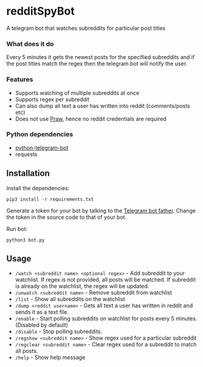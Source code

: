 # redditSpyBot
A telegram bot that watches subreddits for particular post titles

### What does it do ###
Every 5 minutes it gets the newest posts for the specified subreddits and if the post titles match the regex then the telegram bot will notify the user.

### Features ###

* Supports watching of multiple subreddits at once
* Supports regex per subreddit
* Can also dump all text a user has written into reddit (comments/posts etc)
* Does not use [Praw](https://github.com/praw-dev/praw), hence no reddit credentials are required

### Python dependencies ###

* [python-telegram-bot](https://github.com/python-telegram-bot/python-telegram-bot)
* requests

## Installation

Install the dependencies:
```console
pip3 install -r requirements.txt
```

Generate a token for your bot by talking to the [Telegram bot father](https://t.me/botfather). Change the token in the source code to that of your bot.

Run bot:
```console
python3 bot.py
```

## Usage

* `/watch <subreddit name> <optional regex>` - Add subreddit to your watchlist. If regex is not provided, all posts will be matched. If subreddit is already on the watchlist, the regex will be updated.
* `/unwatch <subreddit name>` - Remove subreddit from watchlist
* `/list` - Show all subreddits on the watchlist
* `/dump <reddit username>` - Gets all text a user has written in reddit and sends it as a text file.
* `/enable` - Start polling subreddits on watchlist for posts every 5 minutes. (Disabled by default)
* `/disable` - Stop polling subreddits.
* `/regshow <subreddit name>` - Show regex used for a particular subreddit
* `/regclear <subreddit name>` - Clear regex used for a subreddit to match all posts.
* `/help` - Show help message

